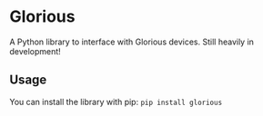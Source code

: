 # Glorious
A Python library to interface with Glorious devices. Still heavily in development!

## Usage
You can install the library with pip: `pip install glorious`

